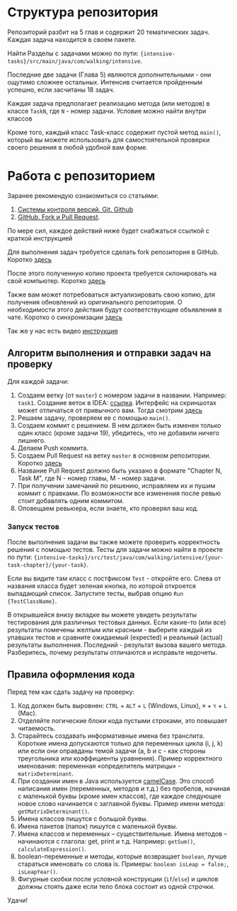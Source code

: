 # Структура репозитория

Репозиторий разбит на 5 глав и содержит 20 тематических задач. Каждая задача находится в своем
пакете.

Найти Разделы с задачами можно по пути:
`{intensive-tasks}/src/main/java/com/walking/intensive`.

Последние две задачи (Глава 5) являются дополнительными - они ощутимо сложнее остальных.
Интенсив считается пройденным успешно, если засчитаны 18 задач.

Каждая задача предполагает реализацию метода (или методов) в классе `TaskN`, где `N` - номер задачи.
Условие можно найти внутри классов

Кроме того, каждый класс Task-класс содержит пустой метод `main()`, который вы можете использовать
для самостоятельной проверки своего решения в любой удобной вам форме.

# Работа с репозиторием

Заранее рекомендую ознакомиться со статьями:

1. [Системы контроля версий. Git. Github](https://telegra.ph/Sistemy-kontrolya-versij-Git-Github-11-18)
2. [GitHub. Fork и Pull Request](https://telegra.ph/GitHub-Fork-i-Pull-Request-11-25).

По мере сил, каждое действий ниже будет снабжаться ссылкой с краткой инструкцией

Для выполнения задач требуется сделать fork репозитория в GitHub.
Коротко
[здесь](https://git-scm.com/book/ru/v2/GitHub-%D0%92%D0%BD%D0%B5%D1%81%D0%B5%D0%BD%D0%B8%D0%B5-%D1%81%D0%BE%D0%B1%D1%81%D1%82%D0%B2%D0%B5%D0%BD%D0%BD%D0%BE%D0%B3%D0%BE-%D0%B2%D0%BA%D0%BB%D0%B0%D0%B4%D0%B0-%D0%B2-%D0%BF%D1%80%D0%BE%D0%B5%D0%BA%D1%82%D1%8B#:~:text=%D0%A1%D0%BE%D0%B7%D0%B4%D0%B0%D0%BD%D0%B8%D0%B5%20%D0%BE%D1%82%D0%B2%D0%B5%D1%82%D0%B2%D0%BB%D0%B5%D0%BD%D0%B8%D0%B9%20(fork))

После этого полученную копию проекта требуется склонировать на свой компьютер.
Коротко
[здесь](https://docs.github.com/ru/repositories/creating-and-managing-repositories/cloning-a-repository#cloning-a-repository)

Также вам может потребоваться актуализировать свою копию, для получения обновлений из оригинального репозитория. О
необходимости этого действия будут соответствующие объявления в чате. Коротко о синхронизации
[здесь](https://docs.github.com/ru/pull-requests/collaborating-with-pull-requests/working-with-forks/syncing-a-fork#syncing-a-fork-branch-from-the-web-ui)

Так же у нас есть видео [инструкция](https://youtu.be/az44RDiM9m0)

## Алгоритм выполнения и отправки задач на проверку

Для каждой задачи:

1. Создаем ветку (от `master`) с номером задачи в названии. Например: `task1`. Создание веток в
   IDEA: [ссылка](https://www.jetbrains.com/help/idea/manage-branches.html).
   Интерфейс на скриншотах может отличаться от привычного вам. Тогда
   смотрим [здесь](https://www.jetbrains.com/help/idea/2022.3/manage-branches.html)
2. Решаем задачу, проверяем ее с помощью `main()`.
3. Создаем коммит с решением. В нем должен быть изменен только один класс (кроме задачи 19), убедитесь,
   что не добавили ничего лишнего.
4. Делаем Push коммита.
5. Создаем Pull Request на ветку `master` в основном репозитории.
   Коротко [здесь](https://docs.github.com/ru/pull-requests/collaborating-with-pull-requests/proposing-changes-to-your-work-with-pull-requests/creating-a-pull-request-from-a-fork)
6. Название Pull Request должно быть указано в формате "Chapter N, Task M", где N - номер главы, M - номер задачи.
7. При получении замечаний по решению, исправляем их и пушим коммит с правками. По возможности все изменения 
   после ревью стоит добавлять одним коммитом. 
8. Оповещаем ревьюера, если знаете, кто проверял ваш код.

### Запуск тестов

После выполнения задачи вы также можете проверить корректность решения с помощью тестов.
Тесты для задачи можно найти в проекте по пути:
`{intensive-tasks}/src/test/java/com/walking/intensive/{your-task-chapter}/{your-task}`.

Если вы видите там класс с постфиксом `Test` - откройте его. Слева от названия класса будет зеленая кнопка, по которой
откроется выпадающий список. Запустите тесты, выбрав опцию `Run {TestClassName}`.

В открывшейся внизу вкладке вы можете увидеть результаты тестирования для различных тестовых данных. Если какие-то
(или все) результаты помечены желтым или красным - выберите каждый из упавших тестов и сравните ожидаемый (expected)
и реальный (actual) результаты выполнения. Последний - результат вызова вашего метода. Разберитесь, почему
результаты отличаются и исправьте недочеты.

## Правила оформления кода

Перед тем как сдать задачу на проверку:

1. Код должен быть выровнен: `CTRL` + `ALT` + `L` (Windows, Linux), `⌘` + `⌥` + `L` (Mac).
2. Отделяйте логические блоки кода пустыми строками, это повышает читаемость.
3. Старайтесь создавать информативные имена без транслита. Короткие имена допускаются только для переменных цикла (i, j,
   k) или если они оправданы темой задачи (a, b и c - как стороны треугольника или коэффициенты уравнения). Пример
   корректного именования: переменная «определитель матрицы» - `matrixDeterminant`.
4. При создании имен в Java используется [camelCase](https://ru.wikipedia.org/wiki/CamelCase). Это способ написания
   имен (переменных, методов и т.д.) без пробелов, начиная с маленькой буквы (кроме имен классов), где каждое следующее
   новое слово начинается с заглавной буквы. Пример имени метода: `getMatrixDeterminant()`.
5. Имена классов пишутся с большой буквы.
6. Имена пакетов (папок) пишутся с маленькой буквы.
7. Имена классов и переменных – существительные. Имена методов – начинаются с глагола: get, print и т.д.
   Например: `getSum()`, `calculateExpression()`.
8. boolean-переменные и методы, которые возвращает `boolean`, лучше стараться именовать со слова is.
   Примеры: `boolean isLeap = false;`, `isLeapYear()`.
9. Фигурные скобки после условной конструкции (`if`/`else`) и циклов должны стоять даже если тело блока состоит из
   одной строчки.

Удачи!

